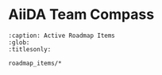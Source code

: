 # AiiDA Team Compass

```{toctree}
:caption: Active Roadmap Items
:glob:
:titlesonly:

roadmap_items/*
```
